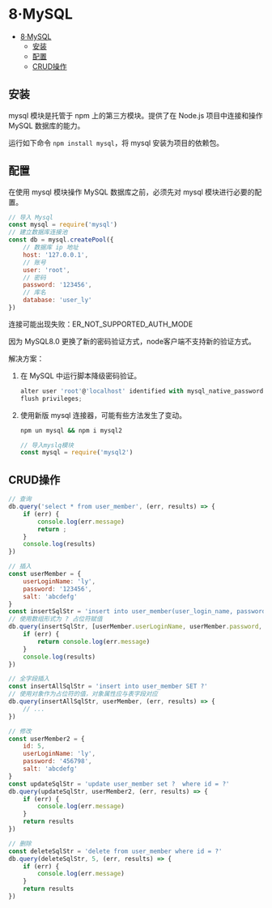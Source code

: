 # 8·MySQL

- [8·MySQL](#8mysql)
  - [安装](#安装)
  - [配置](#配置)
  - [CRUD操作](#crud操作)


## 安装

mysql 模块是托管于 npm 上的第三方模块。提供了在 Node.js 项目中连接和操作 MySQL 数据库的能力。

运行如下命令 `npm install mysql`，将 mysql 安装为项目的依赖包。

## 配置

在使用 mysql 模块操作 MySQL 数据库之前，必须先对 mysql 模块进行必要的配置。

```js
// 导入 Mysql
const mysql = require('mysql')
// 建立数据库连接池
const db = mysql.createPool({
    // 数据库 ip 地址
    host: '127.0.0.1',
    // 账号
    user: 'root',
    // 密码
    password: '123456',
    // 库名
    database: 'user_ly'
})
```

连接可能出现失败：ER_NOT_SUPPORTED_AUTH_MODE

因为 MySQL8.0 更换了新的密码验证方式，node客户端不支持新的验证方式。

解决方案：

1. 在 MySQL 中运行脚本降级密码验证。

	```javascript
	alter user 'root'@'localhost' identified with mysql_native_password by '自定义密码';
	flush privileges;
	```

2. 使用新版 mysql 连接器，可能有些方法发生了变动。

	```sh
	npm un mysql && npm i mysql2
	```

	```javascript
	// 导入myslq模块
	const mysql = require('mysql2')
	```

## CRUD操作

```js
// 查询
db.query('select * from user_member', (err, results) => {
    if (err) {
        console.log(err.message)
        return ;
    }
    console.log(results)
})

// 插入
const userMember = {
    userLoginName: 'ly',
    password: '123456',
    salt: 'abcdefg'
}
const insertSqlStr = 'insert into user_member(user_login_name, password, salt) values (?, ?, ?)'
// 使用数组形式为 ? 占位符赋值
db.query(insertSqlStr, [userMember.userLoginName, userMember.password, userMember.salt], (err, results) => {
    if (err) {
        return console.log(err.message)
    }
    console.log(results)
})

// 全字段插入
const insertAllSqlStr = 'insert into user_member SET ?'
// 使用对象作为占位符的值，对象属性应与表字段对应
db.query(insertAllSqlStr, userMember, (err, results) => {
    // ...
})

// 修改
const userMember2 = {
    id: 5,
    userLoginName: 'ly',
    password: '456798',
    salt: 'abcdefg'
}
const updateSqlStr = 'update user_member set ?  where id = ?'
db.query(updateSqlStr, userMember2, (err, results) => {
    if (err) {
        console.log(err.message)
    }
    return results
})

// 删除
const deleteSqlStr = 'delete from user_member where id = ?'
db.query(deleteSqlStr, 5, (err, results) => {
    if (err) {
        console.log(err.message)
    }
    return results
})
```

